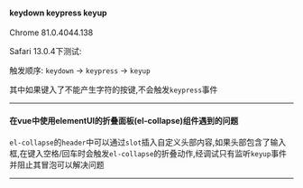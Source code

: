 #### keydown keypress keyup

Chrome 81.0.4044.138

Safari 13.0.4下测试:

触发顺序: `keydown` -> `keypress` -> `keyup`

其中如果键入了不能产生字符的按键,不会触发`keypress`事件

***

#### 在vue中使用elementUI的折叠面板(el-collapse)组件遇到的问题

`el-collapse`的`header`中可以通过`slot`插入自定义头部内容,如果头部包含了输入框,在键入空格/回车时会触发`el-collapse`的折叠动作,经调试只有监听`keyup`事件并阻止其冒泡可以解决问题

---